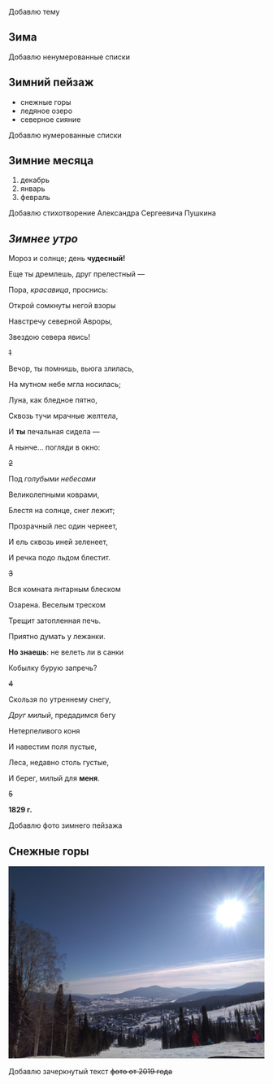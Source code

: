 Добавлю тему

## Зима

Добавлю ненумерованные списки

## Зимний пейзаж

* снежные горы
* ледяное озеро
* северное сияние

Добавлю нумерованные списки

## Зимние месяца

1. декабрь
2. январь
3. февраль

Добавлю стихотворение Александра Сергеевича Пушкина

## *Зимнее утро*

Мороз и солнце; день **чудесный!**

Еще ты дремлешь, друг прелестный —

Пора, *красавица*, проснись:

Открой сомкнуты негой взоры

Навстречу северной Авроры,

Звездою севера явись!

~~1~~

Вечор, ты помнишь, вьюга злилась,

На мутном небе мгла носилась;

Луна, как бледное пятно,

Сквозь тучи мрачные желтела,

И **ты** печальная сидела —

А нынче… погляди в окно:

~~2~~

Под *голубыми небесами*

Великолепными коврами,

Блестя на солнце, снег лежит;

Прозрачный лес один чернеет,

И ель сквозь иней зеленеет,

И речка подо льдом блестит.

~~3~~

Вся комната янтарным блеском

Озарена. Веселым треском

Трещит затопленная печь.

Приятно думать у лежанки.

**Но знаешь**: не велеть ли в санки

Кобылку бурую запречь?

~~4~~

Скользя по утреннему снегу,

*Друг милый*, предадимся бегу

Нетерпеливого коня

И навестим поля пустые,

Леса, недавно столь густые,

И берег, милый для **меня**.

~~5~~

**1829 г.**

Добавлю фото зимнего пейзажа

## **Снежные горы**

![winter](зима.jpg)

Добавлю зачеркнутый текст
~~фото от 2019 года~~